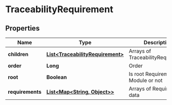 
# TraceabilityRequirement

## Properties
Name | Type | Description | Notes
------------ | ------------- | ------------- | -------------
**children** | [**List&lt;TraceabilityRequirement&gt;**](TraceabilityRequirement.md) | Arrays of TraceabilityRequirement |  [optional]
**order** | **Long** | Order |  [optional]
**root** | **Boolean** | Is root Requirement Module or not |  [optional]
**requirements** | [**List&lt;Map&lt;String, Object&gt;&gt;**](Map.md) | Arrays of Requirement data |  [optional]



